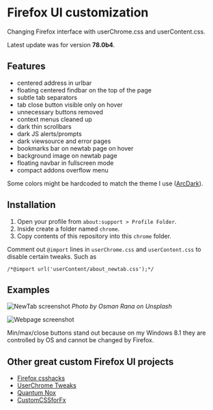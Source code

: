# Firefox UI customization

Changing Firefox interface with userChrome.css and userContent.css.	

Latest update was for version **78.0b4**.

## Features

- centered address in urlbar
- floating centered findbar on the top of the page
- subtle tab separators
- tab close button visible only on hover
- unnecessary buttons removed
- context menus cleaned up
- dark thin scrollbars
- dark JS alerts/prompts
- dark viewsource and error pages
- bookmarks bar on newtab page on hover
- background image on newtab page
- floating navbar in fullscreen mode
- compact addons overflow menu

Some colors might be hardcoded to match the theme I use ([ArcDark](https://addons.mozilla.org/en-US/firefox/addon/arc-dark-theme-we/)).

## Installation

1. Open your profile from `about:support > Profile Folder`.
2. Inside create a folder named `chrome`.
3. Copy contents of this repository into this `chrome` folder.

Comment out `@import` lines in `userChrome.css` and `userContent.css` to disable certain tweaks. Such as 

`/*@import url('userContent/about_newtab.css');*/`

## Examples

![NewTab screenshot](https://i.imgur.com/8FuAGz3.png)
*Photo by Osman Rana on Unsplash*

![Webpage screenshot](https://i.imgur.com/5SQTHnF.png)

Min/max/close buttons stand out because on my Windows 8.1 they are controlled by OS and cannot be changed by Firefox.

## Other great custom Firefox UI projects

- [Firefox csshacks](https://github.com/MrOtherGuy/firefox-csshacks)
- [UserChrome Tweaks](https://github.com/Timvde/UserChrome-Tweaks)
- [Quantum Nox](https://github.com/Izheil/Quantum-Nox-Firefox-Dark-Full-Theme)
- [CustomCSSforFx](https://github.com/Aris-t2/CustomCSSforFx)
